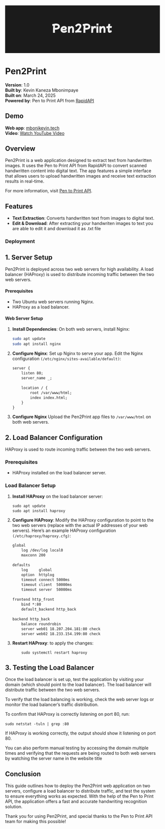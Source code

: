 ![Alt text](./assets/banner.png)

# Pen2Print

**Version**: 1.0  
**Built by**: Kevin Kaneza Mbonimpaye  
**Built on**: March 24, 2025   
**Powered by**: Pen to Print API from [RapidAPI](https://rapidapi.com)

## Demo

**Web app**: [mbonikevin.tech](https://mbonikevin.tech)  
**Video**: [Watch YouTube Video]()

## Overview

Pen2Print is a web application designed to extract text from handwritten images. It uses the Pen to Print API from RapidAPI to convert scanned handwritten content into digital text. The app features a simple interface that allows users to upload handwritten images and receive text extraction results in real-time.

For more information, visit [Pen to Print API](https://rapidapi.com/serendi/api/pen-to-print-handwriting-ocr).

## Features

- **Text Extraction**: Converts handwritten text from images to digital text.
- **Edit & Download**: After extracting your handwriten images to text you are able to edit it and download it as .txt file

### Deployment

## 1. Server Setup

Pen2Print is deployed across two web servers for high availability. A load balancer (HAProxy) is used to distribute incoming traffic between the two web servers.

#### Prerequisites

- Two Ubuntu web servers running Nginx.
- HAProxy as a load balancer.

#### Web Server Setup

1. **Install Dependencies**:
   On both web servers, install Nginx:

   ```bash
   sudo apt update
   sudo apt install nginx

   ```

2. **Configure Nginx**: Set up Nginx to serve your app. Edit the Nginx configuration `(/etc/nginx/sites-available/default)`:

   ```
   server {
       listen 80;
       server_name _;

       location / {
           root /var/www/html;
           index index.html;
       }
   }
   ```

3. **Configure Nginx** Upload the Pen2Print app files to `/var/www/html` on both web servers.

## 2. Load Balancer Configuration

HAProxy is used to route incoming traffic between the two web servers.

### Prerequisites

- HAProxy installed on the load balancer server.

### Load Balancer Setup

1. **Install HAProxy** on the load balancer server:
   ```
   sudo apt update
   sudo apt install haproxy
   ```
2. **Configure HAProxy**: Modify the HAProxy configuration to point to the two web servers (replace with the actual IP addresses of your web servers). Here’s an example HAProxy configuration `(/etc/haproxy/haproxy.cfg)`:

   ```
   global
       log /dev/log local0
       maxconn 200

   defaults
       log     global
       option  httplog
       timeout connect 5000ms
       timeout client  50000ms
       timeout server  50000ms

   frontend http_front
       bind *:80
       default_backend http_back

   backend http_back
       balance roundrobin
       server web01 18.207.204.181:80 check
       server web02 18.233.154.199:80 check

   ```

3. **Restart HAProxy**: to apply the changes:
   ```
       sudo systemctl restart haproxy
   ```

## 3. Testing the Load Balancer

Once the load balancer is set up, test the application by visiting your domain (which should point to the load balancer). The load balancer will distribute traffic between the two web servers.

To verify that the load balancing is working, check the web server logs or monitor the load balancer’s traffic distribution.

To confirm that HAProxy is correctly listening on port 80, run:

`sudo netstat -tuln | grep :80`

If HAProxy is working correctly, the output should show it listening on port 80.

You can also perform manual testing by accessing the domain multiple times and verifying that the requests are being routed to both web servers by watching the server name in the website title

## Conclusion

This guide outlines how to deploy the Pen2Print web application on two servers, configure a load balancer to distribute traffic, and test the system to ensure everything works as expected. With the help of the Pen to Print API, the application offers a fast and accurate handwriting recognition solution.

Thank you for using Pen2Print, and special thanks to the Pen to Print API team for making this possible!
